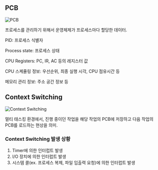 ## PCB

![PCB](https://zitoc.com/wp-content/uploads/2019/02/process-control-block-PCB.png)

프로세스를 관리하기 위해서 운영체제가 프로세스마다 할당한 데이터.

PID: 프로세스 식별자

Process state: 프로세스 상태

CPU Registers: PC, IR, AC 등의 레지스터 값

CPU 스케쥴링 정보: 우선순위, 최종 실행 시각, CPU 점유시간 등

메모리 관리 정보: 주소 공간 정보 등

## Context Switching

![Context Switching](https://t1.daumcdn.net/cfile/tistory/994590345BB1B4DB2F)

멀티 태스킹 환경에서, 진행 중이던 작업을 해당 작업의 PCB에 저장하고
다음 작업의 PCB를 로드하는 현상을 의미.

### Context Switching 발생 상황

1. Timer에 의한 인터럽트 발생
2. I/O 장치에 의한 인터럽트 발생
3. 시스템 콜(ex. 프로세스 복제, 파일 입출력 요청)에 의한 인터럽트 발생

